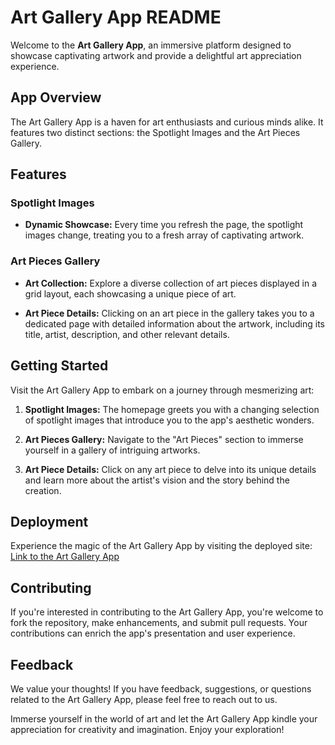 # Art Gallery App README

Welcome to the **Art Gallery App**, an immersive platform designed to showcase captivating artwork and provide a delightful art appreciation experience.

## App Overview

The Art Gallery App is a haven for art enthusiasts and curious minds alike. It features two distinct sections: the Spotlight Images and the Art Pieces Gallery.

## Features

### Spotlight Images

- **Dynamic Showcase:** Every time you refresh the page, the spotlight images change, treating you to a fresh array of captivating artwork.

### Art Pieces Gallery

- **Art Collection:** Explore a diverse collection of art pieces displayed in a grid layout, each showcasing a unique piece of art.

- **Art Piece Details:** Clicking on an art piece in the gallery takes you to a dedicated page with detailed information about the artwork, including its title, artist, description, and other relevant details.

## Getting Started

Visit the Art Gallery App to embark on a journey through mesmerizing art:

1. **Spotlight Images:** The homepage greets you with a changing selection of spotlight images that introduce you to the app's aesthetic wonders.

2. **Art Pieces Gallery:** Navigate to the "Art Pieces" section to immerse yourself in a gallery of intriguing artworks.

3. **Art Piece Details:** Click on any art piece to delve into its unique details and learn more about the artist's vision and the story behind the creation.

## Deployment

Experience the magic of the Art Gallery App by visiting the deployed site: [Link to the Art Gallery App](https://art-gallery-app-nine.vercel.app/)

## Contributing

If you're interested in contributing to the Art Gallery App, you're welcome to fork the repository, make enhancements, and submit pull requests. Your contributions can enrich the app's presentation and user experience.

## Feedback

We value your thoughts! If you have feedback, suggestions, or questions related to the Art Gallery App, please feel free to reach out to us.

Immerse yourself in the world of art and let the Art Gallery App kindle your appreciation for creativity and imagination. Enjoy your exploration!
